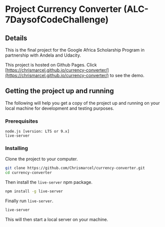 
# Project Currency Converter (ALC-7DaysofCodeChallenge)

## Details
This is the final project for the Google Africa Scholarship Program in partnership with Andela and Udacity.

This project is hosted on Github Pages. Click [https://chrismarcel.github.io/currency-converter/](https://chrismarcel.github.io/currency-converter/) to see the demo.

## Getting the project up and running

The following will help you get a copy of the project up and running on your local machine for development and testing purposes.

### Prerequisites

```
node.js [version: LTS or 9.x]
live-server
```

### Installing

Clone the project to your computer.
```sh
git clone https://github.com/Chrismarcel/currency-converter.git
cd currency-converter
```

Then install the `live-server` npm package.

```sh
npm install -g live-server
```

Finally run `live-server`.

```sh
live-server
```

This will then start a local server on your machine.
